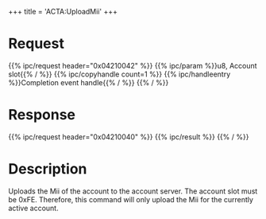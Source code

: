 +++
title = 'ACTA:UploadMii'
+++

# Request

{{% ipc/request header="0x04210042" %}}
{{% ipc/param %}}u8, Account slot{{% / %}}
{{% ipc/copyhandle count=1 %}}
{{% ipc/handleentry %}}Completion event handle{{% / %}}
{{% / %}}

# Response

{{% ipc/request header="0x04210040" %}}
{{% ipc/result %}}
{{% / %}}

# Description

Uploads the Mii of the account to the account server. The account slot must be 0xFE. Therefore, this command will only upload the Mii for the currently active account.
